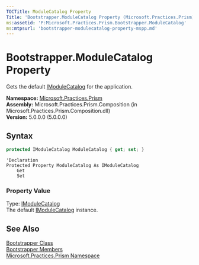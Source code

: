 ```yaml
---
TOCTitle: ModuleCatalog Property
Title: 'Bootstrapper.ModuleCatalog Property (Microsoft.Practices.Prism)'
ms:assetid: 'P:Microsoft.Practices.Prism.Bootstrapper.ModuleCatalog'
ms:mtpsurl: 'bootstrapper-modulecatalog-property-mspp.md'
---
```


# Bootstrapper.ModuleCatalog Property

Gets the default [IModuleCatalog](/patterns-practices/reference/imodulecatalog-interface-mspp-modularity) for the application.

**Namespace:** [Microsoft.Practices.Prism](/patterns-practices/reference/mspp-namespace)  
**Assembly:** Microsoft.Practices.Prism.Composition (in Microsoft.Practices.Prism.Composition.dll)  
**Version:** 5.0.0.0 (5.0.0.0)

## Syntax

```C#
protected IModuleCatalog ModuleCatalog { get; set; }
```

```VB
'Declaration
Protected Property ModuleCatalog As IModuleCatalog
	Get
	Set
```

### Property Value

Type: [IModuleCatalog](/patterns-practices/reference/imodulecatalog-interface-mspp-modularity)  
The default [IModuleCatalog](/patterns-practices/reference/imodulecatalog-interface-mspp-modularity) instance.

## See Also

[Bootstrapper Class](/patterns-practices/reference/bootstrapper-class-mspp)  
[Bootstrapper Members](/patterns-practices/reference/bootstrapper-members-mspp)  
[Microsoft.Practices.Prism Namespace](/patterns-practices/reference/mspp-namespace)
